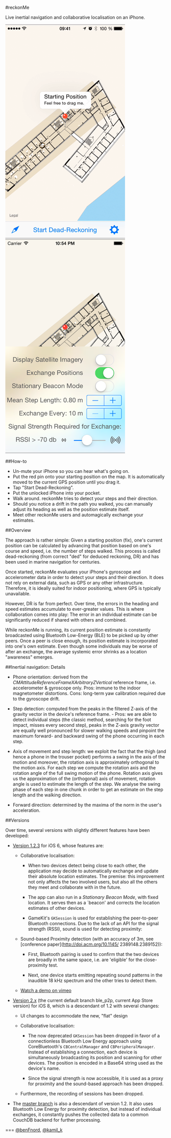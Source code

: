 #reckonMe

Live inertial navigation and collaborative localisation on an iPhone.

![Preview](iTunesConnectAssets/reckonMe.gif?raw=true "Animated Preview")
![Preview](iTunesConnectAssets/4,7inch/4half.png?raw=true "Settings Screen")

##How-to

* Un-mute your iPhone so you can hear what's going on.
* Put the red pin onto your starting position on the map. It is automatically moved to the current GPS position until you drag it.
 * Tap "Start Dead-Reckoning".
 * Put the unlocked iPhone into your pocket.
 * Walk around. reckonMe tries to detect your steps and their direction.
 * Should you notice a drift in the path you walked, you can manually adjust its heading as well as the position estimate itself.
 * Meet other reckonMe users and automagically exchange your estimates.


##Overview

The approach is rather simple: Given a starting position (fix), one's current position can be calculated by advancing that position based on one's course and speed, i.e. the number of steps walked. This process is called dead-reckoning (from correct "ded" for deduced reckoning, DR) and has been used in marine navigation for centuries.

Once started, reckonMe evaluates your iPhone's gyroscope and accelerometer data in order to detect your steps and their direction. It does not rely on external data, such as GPS or any other infrastructure. Therefore, it is ideally suited for indoor positioning, where GPS is typically unavailable.

However, DR is far from perfect. Over time, the errors in the heading and speed estimates accumulate to ever-greater values. This is where collaboration comes into play: The error in an individual estimate can be significantly reduced if shared with others and combined.

While reckonMe is running, its current position estimate is constantly broadcasted using Bluetooth Low-Energy (BLE) to be picked up by other peers. Once a peer is close enough, its position estimate is incorporated into one's own estimate. Even though some individuals may be worse of after an exchange, the average systemic error shrinks as a location "awareness" emerges.


##Inertial navigation: Details
	
-	Phone orientation: derived from the *CMAttitudeReferenceFrameXArbitraryZVertical* reference frame, i.e. accelerometer & gyroscope only. Pros: immune to the indoor magnetometer distortions. Cons: long-term yaw calibration required due to the gyroscope drift.

-	Step detection: computed from the peaks in the filtered Z-axis of the gravity vector in the device's reference frame. -	Pros: we are able to detect individual steps (the classic method, searching for the foot impact, misses every second step), peaks in the Z-axis gravity vector are equally well pronounced for slower walking speeds and pinpoint the maximum forward- and backward swing of the phone occurring in each step.

-	Axis of movement and step length: we exploit the fact that the thigh (and hence a phone in the trouser pocket) performs a swing in the axis of the motion and moreover, the rotation axis is approximately orthogonal to the motion axis. For each step we compute the rotation axis and the rotation angle of the full swing 
motion of the phone.  Rotation axis gives us the approximation of the (orthogonal) axis of movement, rotation angle is used to estimate the length of the step.
We analyse the swing phase of each step in one chunk in order to get an estimate on the step length
and the walking direction.

-	Forward direction: determined by the maxima of the norm in the user's acceleration.

##Versions

Over time, several versions with slightly different features have been developed:

- [Version 1.2.3](https://github.com/reckonMe/reckonMe/releases/tag/thesisBen) for iOS 6, whose features are:
	 
	 - Collaborative localisation:
	 
		-	When two devices detect being close to each other, the application may decide to automatically exchange and update their absolute location estimates. The premise: this improvement not only affects the two involved users, but also all the others they meet and collaborate with in the future. 

		-	The app can also run in a *Stationary Beacon Mode*, with fixed location. It serves then as a `beacon' and corrects the location estimates of other devices.
		
		-	GameKit's `GKSession` is used for establishing the peer-to-peer Bluetooth connections. Due to the lack of an API for the signal strength (RSSI), sound is used for detecting proximity: 
		
	- Sound-based Proximity detection (with an accuracy of 3m, see [conference paper](http://doi.acm.org/10.1145/ 2389148.2389152)):

		-	First, Bluetooth pairing is used to confirm that the two devices are broadly in the same space, i.e. are 'eligible' for the close-proximity test.

		-	Next, one device starts emitting repeating sound patterns in the inaudible 18 kHz spectrum and the other tries to detect them.

	- [Watch a demo on vimeo](http://vimeo.com/reckonme/reckonme-demo)
	
- [Version 2.x](https://github.com/reckonMe/reckonMe/tree/ble_p2p) (the current default branch ble_p2p, current App Store version) for iOS 8, which is a descendant of 1.2 with several changes:

	- UI changes to accommodate the new, "flat" design
	
	- Collaborative localisation:
	
		- The now deprecated `GKSession` has been dropped in favor of a connectionless Bluetooth Low Energy approach using CoreBluetooth's `CBCentralManager` and `CBPeripheralManager`. Instead of establishing a connection, each device is simultaneously broadcasting its position and scanning for other devices. The position is encoded in a Base64 string used as the device's name.
		
		- Since the signal strength is now accessible, it is used as a proxy for proximity and the sound-based approach has been dropped.
	- Furthermore, the recording of sessions has been dropped.
		
- The [master branch](https://github.com/reckonMe/reckonMe/tree/master) is also a descendant of version 1.2. It also uses Bluetooth Low Energy for proximity detection, but instead of individual exchanges, it constantly pushes the collected data to a common CouchDB backend for further processing.

===
[@benFnord](https://twitter.com/benFnord), [@kamil_k](https://twitter.com/kamil_k)
